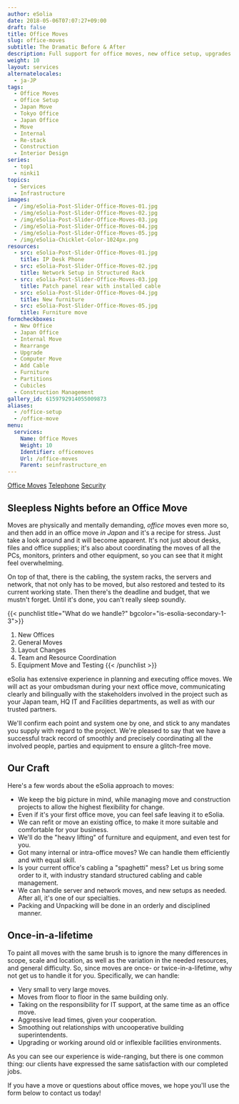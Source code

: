 ```yaml
---
author: eSolia
date: 2018-05-06T07:07:27+09:00
draft: false
title: Office Moves
slug: office-moves
subtitle: The Dramatic Before & After
description: Full support for office moves, new office setup, upgrades or internal move management - from eSolia Inc.
weight: 10
layout: services
alternatelocales:
  - ja-JP
tags:
  - Office Moves
  - Office Setup
  - Japan Move
  - Tokyo Office
  - Japan Office
  - Move
  - Internal
  - Re-stack
  - Construction
  - Interior Design
series:
  - top1
  - ninki1
topics:
  - Services
  - Infrastructure
images:
  - /img/eSolia-Post-Slider-Office-Moves-01.jpg
  - /img/eSolia-Post-Slider-Office-Moves-02.jpg
  - /img/eSolia-Post-Slider-Office-Moves-03.jpg
  - /img/eSolia-Post-Slider-Office-Moves-04.jpg
  - /img/eSolia-Post-Slider-Office-Moves-05.jpg
  - /img/eSolia-Chicklet-Color-1024px.png
resources:
  - src: eSolia-Post-Slider-Office-Moves-01.jpg
    title: IP Desk Phone
  - src: eSolia-Post-Slider-Office-Moves-02.jpg
    title: Network Setup in Structured Rack
  - src: eSolia-Post-Slider-Office-Moves-03.jpg
    title: Patch panel rear with installed cable
  - src: eSolia-Post-Slider-Office-Moves-04.jpg
    title: New furniture
  - src: eSolia-Post-Slider-Office-Moves-05.jpg
    title: Furniture move
formcheckboxes:
  - New Office
  - Japan Office
  - Internal Move
  - Rearrange
  - Upgrade
  - Computer Move
  - Add Cable
  - Furniture
  - Partitions
  - Cubicles
  - Construction Management
gallery_id: 6159792914055009873
aliases:
  - /office-setup
  - /office-move
menu:
  services:
    Name: Office Moves
    Weight: 10
    Identifier: officemoves
    Url: /office-moves
    Parent: seinfrastructure_en
---
```


<div class="buttons has-addons is-hidden-tablet">
  <a class="button" href="/infrastructure"><span class="icon"><i class="fas fa-anchor"></i></span></a>
  <a class="button is-active" href="/office-moves">Office Moves</a>
  <a class="button" href="/telephone">Telephone</a>
  <a class="button" href="/security">Security</a>
</div>

## Sleepless Nights before an Office Move

Moves are physically and mentally demanding, _office_ moves even more so, and then add in an office move _in Japan_ and it's a recipe for stress. Just take a look around and it will become apparent. It's not just about desks, files and office supplies; it's also about coordinating the moves of all the PCs, monitors, printers and other equipment, so you can see that it might feel overwhelming.

On top of that, there is the cabling, the system racks, the servers and network, that not only has to be moved, but also restored and tested to its current working state. Then there's the deadline and budget, that we mustn't forget. Until it's done, you can't really sleep soundly.

{{< punchlist title="What do we handle?" bgcolor="is-esolia-secondary-1-3">}}
1. New Offices
1. General Moves
1. Layout Changes
1. Team and Resource Coordination
1. Equipment Move and Testing
{{< /punchlist >}}

eSolia has extensive experience in planning and executing office moves. We will act as your ombudsman during your next office move, communicating clearly and bilingually with the stakeholders involved in the project such as your Japan team, HQ IT and Facilities departments, as well as with our trusted partners.

We'll confirm each point and system one by one, and stick to any mandates you supply with regard to the project. We're pleased to say that we have a successful track record of smoothly and precisely coordinating all the involved people, parties and equipment to ensure a glitch-free move.

## Our Craft

Here's a few words about the eSolia approach to moves:

* We keep the big picture in mind, while managing move and construction projects to allow the highest flexibility for change.
* Even if it's your first office move, you can feel safe leaving it to eSolia.
* We can refit or move an existing office, to make it more suitable and comfortable for your business.
* We'll do the "heavy lifting" of furniture and equipment, and even test for you.
* Got many internal or intra-office moves? We can handle them efficiently and with equal skill.
* Is your current office's cabling a "spaghetti" mess? Let us bring some order to it, with industry standard structured cabling and cable management.
* We can handle server and network moves, and new setups as needed. After all, it's one of our specialties.
* Packing and Unpacking will be done in an orderly and disciplined manner.

## Once-in-a-lifetime

To paint all moves with the same brush is to ignore the many differences in scope, scale and location, as well as the variation in the needed resources, and general difficulty. So, since moves are once- or twice-in-a-lifetime, why not get us to handle it for you. Specifically, we can handle:

* Very small to very large moves.
* Moves from floor to floor in the same building only.
* Taking on the responsibility for IT support, at the same time as an office move.
* Aggressive lead times, given your cooperation.
* Smoothing out relationships with uncooperative building superintendents.
* Upgrading or working around old or inflexible facilities environments.

As you can see our experience is wide-ranging, but there is one common thing: our clients have expressed the same satisfaction with our completed jobs.

If you have a move or questions about office moves, we hope you'll use the form below to contact us today!

